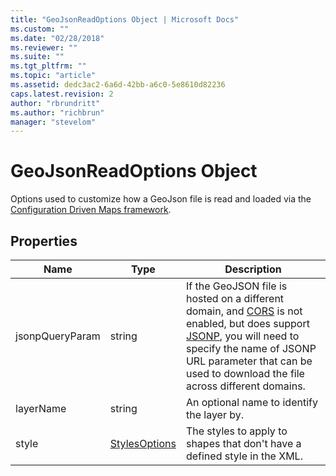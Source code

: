 ```yaml
---
title: "GeoJsonReadOptions Object | Microsoft Docs"
ms.custom: ""
ms.date: "02/28/2018"
ms.reviewer: ""
ms.suite: ""
ms.tgt_pltfrm: ""
ms.topic: "article"
ms.assetid: dedc3ac2-6a6d-42bb-a6c0-5e8610d82236
caps.latest.revision: 2
author: "rbrundritt"
ms.author: "richbrun"
manager: "stevelom"
---
```

# GeoJsonReadOptions Object
Options used to customize how a GeoJson file is read and loaded via the [Configuration Driven Maps framework](../v8-web-control/configuration-driven-maps-framework.md).

## Properties

| Name        | Type      | Description                    |
|-----------------|---------------|------------------------|
| jsonpQueryParam | string        | If the GeoJSON file is hosted on a different domain, and [CORS](https://en.wikipedia.org/wiki/Cross-origin_resource_sharing) is not enabled, but does support [JSONP](https://en.wikipedia.org/wiki/JSONP), you will need to specify the name of JSONP URL parameter that can be used to download the file across different domains. |
| layerName       | string        | An optional name to identify the layer by.   |
| style           | [StylesOptions](../v8-web-control/stylesoptions-object.md) | The styles to apply to shapes that don't have a defined style in the XML.  |